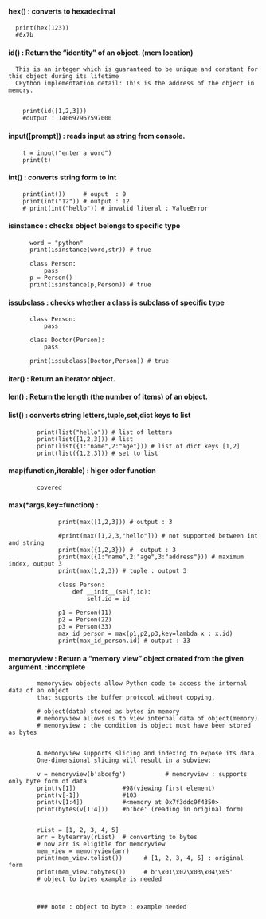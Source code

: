 #### hex() : converts to hexadecimal

      print(hex(123))
      #0x7b
      
#### id() : Return the “identity” of an object. (mem location)


      This is an integer which is guaranteed to be unique and constant for this object during its lifetime      
      CPython implementation detail: This is the address of the object in memory.


        print(id([1,2,3]))
        #output : 140697967597000    
        

#### input([prompt]) : reads input as string from console.

        t = input("enter a word")
        print(t)
        
#### int() : converts string form to int

        print(int())     # ouput  : 0
        print(int("12")) # output : 12
        # print(int("hello")) # invalid literal : ValueError
        
        
#### isinstance : checks object belongs to specific type        

          word = "python"
          print(isinstance(word,str)) # true

          class Person:
              pass
          p = Person()
          print(isinstance(p,Person)) # true
          
          
#### issubclass : checks whether a class is subclass of specific type

          class Person:
              pass

          class Doctor(Person):
              pass

          print(issubclass(Doctor,Person)) # true
          
          
#### iter() : Return an iterator object. 


#### len() : Return the length (the number of items) of an object.


#### list() : converts string letters,tuple,set,dict keys to list

            print(list("hello")) # list of letters
            print(list([1,2,3])) # list 
            print(list({1:"name",2:"age"})) # list of dict keys [1,2]
            print(list({1,2,3})) # set to list
            
            
#### map(function,iterable) : higer oder function

            covered
            
#### max(*args,key=function) : 

                  print(max([1,2,3])) # output : 3
                  
                  #print(max([1,2,3,"hello"])) # not supported between int and string
                  print(max({1,2,3})) #  output : 3
                  print(max({1:"name",2:"age",3:"address"})) # maximum index, output 3
                  print(max(1,2,3)) # tuple : output 3

                  class Person:
                      def __init__(self,id):
                          self.id = id

                  p1 = Person(11)
                  p2 = Person(22)
                  p3 = Person(33)
                  max_id_person = max(p1,p2,p3,key=lambda x : x.id)
                  print(max_id_person.id) # output : 33
                  
                  
#### memoryview : Return a “memory view” object created from the given argument.  :incomplete

            memoryview objects allow Python code to access the internal data of an object 
            that supports the buffer protocol without copying.
            
            # object(data) stored as bytes in memory
            # memoryview allows us to view internal data of object(memory)
            # memoryview : the condition is object must have been stored as bytes


            A memoryview supports slicing and indexing to expose its data. 
            One-dimensional slicing will result in a subview:

            v = memoryview(b'abcefg')           # memoryview : supports only byte form of data
            print(v[1])             #98(viewing first element)
            print(v[-1])            #103
            print(v[1:4])           #<memory at 0x7f3ddc9f4350>
            print(bytes(v[1:4]))    #b'bce' (reading in original form)


            rList = [1, 2, 3, 4, 5]
            arr = bytearray(rList)  # converting to bytes
            # now arr is eligible for memoryview            
            mem_view = memoryview(arr)
            print(mem_view.tolist())      # [1, 2, 3, 4, 5] : original form
            print(mem_view.tobytes())     # b'\x01\x02\x03\x04\x05'
            # object to bytes example is needed
            
            
            
            ### note : object to byte : example needed
            
            
            
